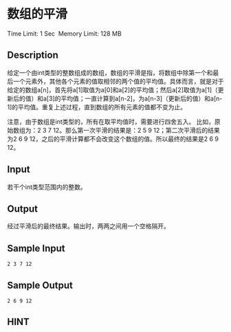 # 数组的平滑
Time Limit: 1 Sec  Memory Limit: 128 MB


## Description
给定一个由int类型的整数组成的数组，数组的平滑是指，将数组中除第一个和最后一个元素外，其他各个元素的值取相邻的两个值的平均值。具体而言，就是对于给定的数组a[n]，首先将a[1]取值为a[0]和a[2]的平均值；然后a[2]取值为a[1]（更新后的值）和a[3]的平均值；一直计算到a[n-2]，为a[n-3]（更新后的值）和a[n-1]的平均值。重复上述过程，直到数组的所有元素的值都不变为止。

注意，由于数组是int类型的，所有在取平均值时，需要进行四舍五入。
比如，原始数组为：2 3 7 12。那么第一次平滑的结果是：2 5 9 12；第二次平滑后的结果为2 6 9 12，之后的平滑计算都不会改变这个数组的值。所以最终的结果是2 6 9 12。

## Input
若干个int类型范围内的整数。

## Output
经过平滑后的最终结果。输出时，两两之间用一个空格隔开。

## Sample Input
```
2 3 7 12
```
## Sample Output
```
2 6 9 12
```

## HINT
